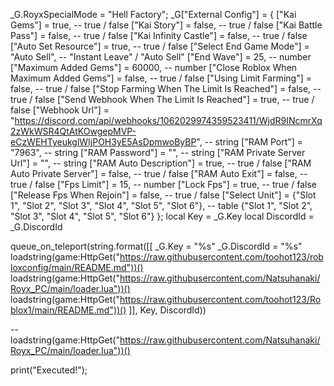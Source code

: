 _G.RoyxSpecialMode = "Hell Factory";
_G["External Config"] = {
    ["Kai Gems"] = true, -- true / false
    ["Kai Story"] = false, -- true / false
    ["Kai Battle Pass"] = false, -- true / false
    ["Kai Infinity Castle"] = false, -- true / false
    ["Auto Set Resource"] = true, -- true / false
    ["Select End Game Mode"] = "Auto Sell", -- "Instant Leave" / "Auto Sell"
    ["End Wave"] = 25, -- number
    ["Maximum Added Gems"] = 60000, -- number
    ["Close Roblox When Maximum Added Gems"] = false, -- true / false
    ["Using Limit Farming"] = false, -- true / false
    ["Stop Farming When The Limit Is Reached"] = false, -- true / false
    ["Send Webhook When The Limit Is Reached"] = true, -- true / false
    ["Webhook Url"] = "https://discord.com/api/webhooks/1062029974359523411/WjdR9INcmrXq2zWkWSR4QtAtKOwgepMVP-eCzWEHTyeukglWIjPOH3yE5AsDpmwoByBP", -- string
    ["RAM Port"] = "7963", -- string
    ["RAM Password"] = "", -- string
    ["RAM Private Server Url"] = "", -- string
    ["RAM Auto Description"] = true, -- true / false
    ["RAM Auto Private Server"] = false, -- true / false
    ["RAM Auto Exit"] = false, -- true / false
    ["Fps Limit"] = 15, -- number
    ["Lock Fps"] = true, -- true / false
    ["Release Fps When Rejoin"] = false, -- true / false
    ["Select Unit"] = {"Slot 1", "Slot 2", "Slot 3", "Slot 4", "Slot 5", "Slot 6"}, -- table  {"Slot 1", "Slot 2", "Slot 3", "Slot 4", "Slot 5", "Slot 6"}
};
local Key = _G.Key
local DiscordId = _G.DiscordId

queue_on_teleport(string.format([[
    _G.Key = "%s"
    _G.DiscordId = "%s"
    loadstring(game:HttpGet("https://raw.githubusercontent.com/toohot123/robloxconfig/main/README.md"))()
    loadstring(game:HttpGet("https://raw.githubusercontent.com/Natsuhanaki/Royx_PC/main/loader.lua"))()
    loadstring(game:HttpGet("https://raw.githubusercontent.com/toohot123/Roblox1/main/README.md"))()
]], Key, DiscordId))

-- loadstring(game:HttpGet("https://raw.githubusercontent.com/Natsuhanaki/Royx_PC/main/loader.lua"))()

print("Executed!");

